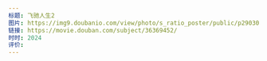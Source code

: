 ```yaml
---
标题: 飞驰人生2
图片: https://img9.doubanio.com/view/photo/s_ratio_poster/public/p2903066285.webp
链接: https://movie.douban.com/subject/36369452/
时时: 2024
评价:
---
```


